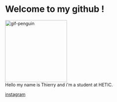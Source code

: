 # Welcome to my github !
<img src="https://c.tenor.com/pvFJwncehzIAAAAC/hello-there-private-from-penguins-of-madagascar.gif" alt="gif-penguin" width="200"> 

<br>
Hello my name is Thierry and i'm a student at HETIC.

<!-- ![gif-penguin](https://media.giphy.com/media/Cmr1OMJ2FN0B2/giphy.gif) -->

<br>

[instagram](https://www.instagram.com/nangaim.nd/) 

